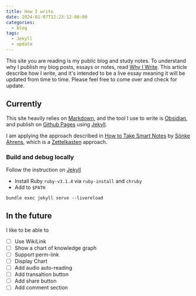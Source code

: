```yaml
---
title: How I write
date: 2024-01-07T12:23:12-08:00
categories:
  - blog
tags:
  - Jekyll
  - update
---
```

This site you are reading is my public blog and study notes. To understand why I publish my blog posts, essays or notes, read [Why I Write](https://b.zzn.im/blog/why-i-write/). This article describe how I write, and it's intended to be a live essay meaning it will be updated from time to time. Please feel free to come over and check for update.

## Currently
This site heavily relies on [Markdown](https://en.wikipedia.org/wiki/Markdown), and the tool I use to write is [Obsidian](https://obsidian.md/), and publish on [Github Pages](https://pages.github.com/) using [Jekyll](https://jekyllrb.com/docs/).

I am applying the approach described in [How to Take Smart Notes](https://www.soenkeahrens.de/en/takesmartnotes) by [Sönke Ahrens](https://www.soenkeahrens.de/), which is a [Zettelkasten](https://en.wikipedia.org/wiki/Zettelkasten) approach. 
### Build and debug locally

Follow the instruction on [Jekyll](https://jekyllrb.com/)

- Install Ruby `ruby-v3.1.4` via `ruby-install` and `chruby`
- Add to `$PATH`

```
bundle exec jekyll serve --livereload
```

## In the future
I like to be able to
- [ ] Use WikiLink
- [ ] Show a chart of knowledge graph
- [ ] Support perm-link
- [ ] Display Chart
- [ ] Add audio auto-reading
- [ ] Add transaltion button
- [ ] Add share button
- [ ] Add comment section
